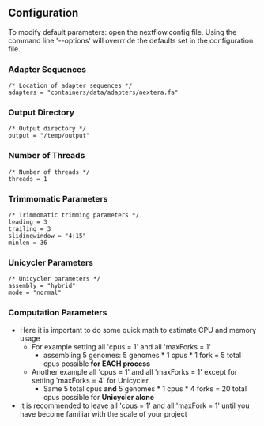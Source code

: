 Configuration
-------------

To modify default parameters: open the nextflow.config file. 
Using the command line '--options' will overrride the defaults set in the configuration file.

### Adapter Sequences
```
/* Location of adapter sequences */
adapters = "containers/data/adapters/nextera.fa"
```

### Output Directory
```
/* Output directory */
output = "/temp/output"
```

### Number of Threads
```
/* Number of threads */
threads = 1
```

### Trimmomatic Parameters
```
/* Trimmomatic trimming parameters */
leading = 3
trailing = 3
slidingwindow = "4:15"
minlen = 36
```

### Unicycler Parameters
```
/* Unicycler parameters */
assembly = "hybrid"
mode = "normal"
```
### Computation Parameters 
- Here it is important to do some quick math to estimate CPU and memory usage
  - For example setting all 'cpus = 1' and all 'maxForks = 1' 
    - assembling 5 genomes: 5 genomes * 1 cpus * 1 fork = 5 total cpus possible **for EACH process**
  - Another example all 'cpus = 1' and all 'maxForks = 1' except for setting 'maxForks = 4' for Unicycler
    - Same 5 total cpus **and** 5 genomes * 1 cpus * 4 forks = 20 total cpus possible for **Unicycler alone**
- It is recommended to leave all 'cpus = 1' and all 'maxFork = 1' until you have become familiar with the scale of your project


